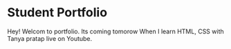 # Student Portfolio

Hey! Welcom to portfolio. Its coming tomorow When I learn HTML, CSS with Tanya pratap  live on Youtube.